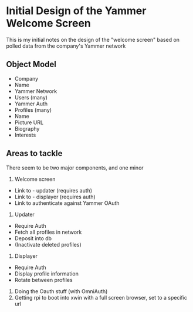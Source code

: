 Initial Design of the Yammer Welcome Screen
===========================================

This is my initial notes on the design of the "welcome screen" based on polled data from the company's Yammer network

Object Model
------------

 * Company
  * Name
  * Yammer Network
  * Users (many)
   * Yammer Auth
  * Profiles (many)
   * Name
   * Picture URL
   * Biography
   * Interests

Areas to tackle
---------------
There seem to be two major components, and one minor
 1. Welcome screen
  * Link to - updater (requires auth)
  * Link to - displayer (requires auth)
  * Link to authenticate against Yammer OAuth
 1. Updater
  * Require Auth
  * Fetch all profiles in network
  * Deposit into db
  * (Inactivate deleted profiles)
 1. Displayer
  * Require Auth
  * Display profile information
  * Rotate between profiles 
 1. Doing the Oauth stuff (with OmniAuth)
 1. Getting rpi to boot into xwin with a full screen browser, set to a specific url
